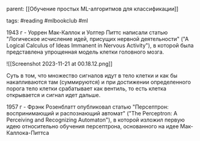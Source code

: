 parent: [[Обучение простых ML-алгоритмов для классификации]]

tags: #reading #mlbookclub #ml 

1943 г - Уоррен Мак-Каллок и Уолтер Питтс написали статью "Логическое исчисление идей, присущих нервной деятельности" ("А Logical Calculus of Ideas Immanent in Nervous Activity"), в которой была представлена упрощенная модель клетки головного мозга.

![[Screenshot 2023-11-21 at 00.18.12.png]]

Суть в том, что множество сигналов идут в тело клетки и как бы накапливаются там (суммируются) и при достижении определенного порога тело клетки срабатывает как вентиль, то есть клетка открывается и сигнал идет дальше.

1957 г - Фрэнк Розенблатт опубликовал статью "Персептрон: воспринимающий и распознающий автомат" ("The Perceptron: А Perceiving and Recognizing Automaton"), в которой изложил первую идею относительно обучения персептрона, основанного на идее Мак-Каллока-Питтса